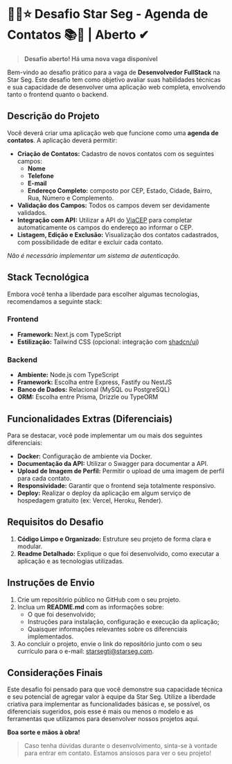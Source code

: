 # 👨‍💻⭐ Desafio Star Seg - Agenda de Contatos 📚📱 | Aberto ✔

> **Desafio aberto! Há uma nova vaga disponível**

Bem-vindo ao desafio prático para a vaga de **Desenvolvedor FullStack** na Star Seg. Este desafio tem como objetivo avaliar suas habilidades técnicas e sua capacidade de desenvolver uma aplicação web completa, envolvendo tanto o frontend quanto o backend.

## Descrição do Projeto

Você deverá criar uma aplicação web que funcione como uma **agenda de contatos**. A aplicação deverá permitir:

- **Criação de Contatos:** Cadastro de novos contatos com os seguintes campos:
  - **Nome**
  - **Telefone**
  - **E-mail**
  - **Endereço Completo:** composto por CEP, Estado, Cidade, Bairro, Rua, Número e Complemento.
- **Validação dos Campos:** Todos os campos devem ser devidamente validados.
- **Integração com API:** Utilizar a API do [ViaCEP](https://viacep.com.br/) para completar automaticamente os campos do endereço ao informar o CEP.
- **Listagem, Edição e Exclusão:** Visualização dos contatos cadastrados, com possibilidade de editar e excluir cada contato.

_Não é necessário implementar um sistema de autenticação._

## Stack Tecnológica

Embora você tenha a liberdade para escolher algumas tecnologias, recomendamos a seguinte stack:

### Frontend
- **Framework:** Next.js com TypeScript
- **Estilização:** Tailwind CSS (opcional: integração com [shadcn/ui](https://github.com/shadcn/ui))

### Backend
- **Ambiente:** Node.js com TypeScript
- **Framework:** Escolha entre Express, Fastify ou NestJS
- **Banco de Dados:** Relacional (MySQL ou PostgreSQL)
- **ORM:** Escolha entre Prisma, Drizzle ou TypeORM

## Funcionalidades Extras (Diferenciais)

Para se destacar, você pode implementar um ou mais dos seguintes diferenciais:

- **Docker:** Configuração de ambiente via Docker.
- **Documentação da API:** Utilizar o Swagger para documentar a API.
- **Upload de Imagem de Perfil:** Permitir o upload de uma imagem de perfil para cada contato.
- **Responsividade:** Garantir que o frontend seja totalmente responsivo.
- **Deploy:** Realizar o deploy da aplicação em algum serviço de hospedagem gratuito (ex: Vercel, Heroku, Render).

## Requisitos do Desafio

1. **Código Limpo e Organizado:** Estruture seu projeto de forma clara e modular.
2. **Readme Detalhado:** Explique o que foi desenvolvido, como executar a aplicação e as tecnologias utilizadas.

## Instruções de Envio

1. Crie um repositório público no GitHub com o seu projeto.
2. Inclua um **README.md** com as informações sobre:
   - O que foi desenvolvido;
   - Instruções para instalação, configuração e execução da aplicação;
   - Quaisquer informações relevantes sobre os diferenciais implementados.
3. Ao concluir o projeto, envie o link do repositório junto com o seu currículo para o e-mail: [starsegti@starseg.com](mailto:starsegti@starseg.com).

## Considerações Finais

Este desafio foi pensado para que você demonstre sua capacidade técnica e seu potencial de agregar valor à equipe da Star Seg. Utilize a liberdade criativa para implementar as funcionalidades básicas e, se possível, os diferenciais sugeridos, pois esse é mais ou menos o modelo e as ferramentas que utilizamos para desenvolver nossos projetos aqui.

**Boa sorte e mãos à obra!**

> Caso tenha dúvidas durante o desenvolvimento, sinta-se à vontade para entrar em contato. Estamos ansiosos para ver o seu projeto! 

